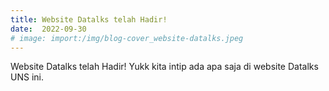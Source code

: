 ```yaml
---
title: Website Datalks telah Hadir!
date:  2022-09-30
# image: import:/img/blog-cover_website-datalks.jpeg
---
```


Website Datalks telah Hadir! Yukk kita intip ada apa saja di website Datalks UNS ini.
<!--more-->
